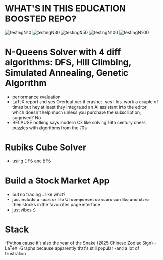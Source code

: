 # WHAT'S IN THIS EDUCATION BOOSTED REPO?
![testingN10](https://github.com/user-attachments/assets/82e66f35-5464-4b41-b891-215a90e73597)
![testingN30](https://github.com/user-attachments/assets/4cf20fc0-5f76-4d67-b71a-422b2121f1a4)
![testingN50](https://github.com/user-attachments/assets/d55340ce-00b0-4902-8e68-a0517aa6c44b)
![testingN100](https://github.com/user-attachments/assets/2a893350-4573-4622-a171-8c9f3cd83dd7)
![testingN200](https://github.com/user-attachments/assets/60ed6f61-e762-4e6e-951c-2c5de3c7b4c5)
# N-Queens Solver with 4 diff algorithms: DFS, Hill Climbing, Simulated Annealing, Genetic Algorithm
- performance evaluation
- LaTeX report and yes Overleaf yes it crashes. yes I lost work a couple of times but hey at least they integrated an AI assistant into the editor which doesn't help much unless you purchase the subscription, surprised? No.
- BECAUSE nothing says modern CS like solving 16th century chess puzzles with algorithms from the 70s

# Rubiks Cube Solver
- using DFS and BFS

# Build a Stock Market App
- but no trading... like what?
- just include a heart or like UI component so users can like and store their stocks in the favourites page interface
- just vibes :)

# Stack
-Python cause it's also the year of the Snake (2025 Chinese Zodiac Sign)
-LaTeX
-Graphs because apparently that's still popular
-and a lot of frustration


